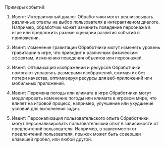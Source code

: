 Примеры событий:

1. Ивент: Интерактивный диалог
Обработчики могут реализовывать различные ответы на выбор пользователя в интерактивном диалоге. Например, обработчик может изменить поведение персонажа в игре или предложить разные сценарии развития событий в приложении.

2. Ивент: Изменение гравитации
Обработчики могут изменять уровень гравитации в игре, что приводит к различным физическим эффектам, изменению поведения объектов или персонажей.

3. Ивент: Оптимизация изображений и ресурсов
Обработчики помогают управлять размерами изображений, сжимая их без потери качества, оптимизируя ресурсы для веб-приложений или мобильных приложений.

4. Ивент: Перемена погоды или климата в игре
Обработчики могут моделировать изменение погоды или климата в игровом мире, что влияет на игровой процесс, например, улучшение или ухудшение условий для выполнения задач.

5. Ивент: Персонализация пользовательского опыта
Обработчики могут персонализировать пользовательский опыт в зависимости от предпочтений пользователя. Например, в зависимости от предпочтений пользователя, прыжок может быть совершен клавишей пробел, или любой другой.